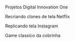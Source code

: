 Projetos Digital Innovation One

  Recriando clones de tela Netflix
  
  Replicando tela Instagram
  
  Game classico da cobrinha
